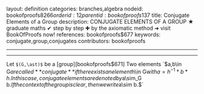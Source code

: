 layout: definition
categories: branches,algebra
nodeid: bookofproofs$8266
orderid: 12
parentid: bookofproofs$137
title: Conjugate Elements of a Group
description: CONJUGATE ELEMENTS OF A GROUP ★ graduate maths ✔ step by step ✚ by the axiomatic method ➜ visit BookOfProofs now!
references: bookofproofs$677
keywords: conjugate,group,conjugates
contributors: bookofproofs

---


---

Let `$(G,\ast)$` be a [group][bookofproofs$671] Two elements `$a,b\in G$` are called **conjugate** if there exists an element `$h\in G$` with `$$a=h^{-1}\ast b\ast h.$$` In this case, conjugate elements are denoted by `$a\sim_G b.$` If the context of the group is clear, then we write `$a\sim b.$`
